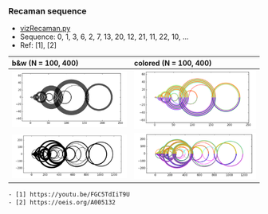 ### Recaman sequence

- [vizRecaman.py](vizRecaman.py)
- Sequence: 0, 1, 3, 6, 2, 7, 13, 20, 12, 21, 11, 22, 10, ...
- Ref: [1], [2]

| b&w (N = 100, 400)  | colored (N = 100, 400) | 
|:--------------------|:----------------
| ![det-86](/data/100b.png) |   ![det-106](/data/100c.png) | 
| ![det-86](/data/400b.png) |   ![det-106](/data/400c.png) | 


```
- [1] https://youtu.be/FGC5TdIiT9U
- [2] https://oeis.org/A005132
```
